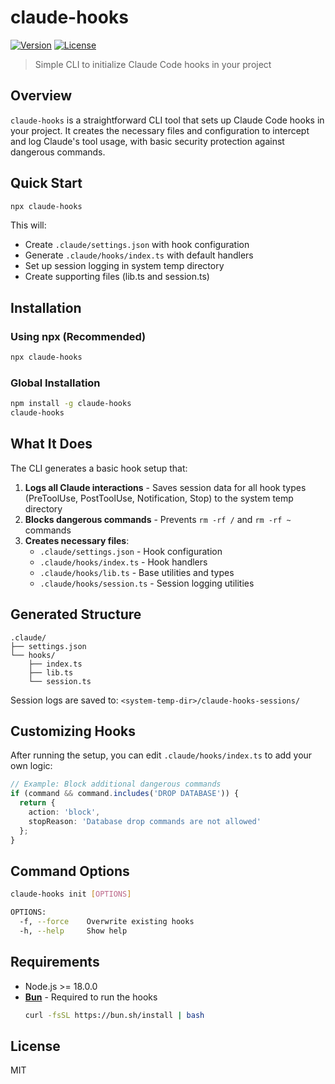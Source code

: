 # claude-hooks

[![Version](https://img.shields.io/npm/v/claude-hooks.svg)](https://npmjs.org/package/claude-hooks)
[![License](https://img.shields.io/npm/l/claude-hooks.svg)](https://github.com/johnlindquist/claude-hooks/blob/main/LICENSE)

> Simple CLI to initialize Claude Code hooks in your project

## Overview

`claude-hooks` is a straightforward CLI tool that sets up Claude Code hooks in your project. It creates the necessary files and configuration to intercept and log Claude's tool usage, with basic security protection against dangerous commands.

## Quick Start

```bash
npx claude-hooks
```

This will:
- Create `.claude/settings.json` with hook configuration
- Generate `.claude/hooks/index.ts` with default handlers
- Set up session logging in system temp directory
- Create supporting files (lib.ts and session.ts)

## Installation

### Using npx (Recommended)

```bash
npx claude-hooks
```

### Global Installation

```bash
npm install -g claude-hooks
claude-hooks
```

## What It Does

The CLI generates a basic hook setup that:

1. **Logs all Claude interactions** - Saves session data for all hook types (PreToolUse, PostToolUse, Notification, Stop) to the system temp directory
2. **Blocks dangerous commands** - Prevents `rm -rf /` and `rm -rf ~` commands
3. **Creates necessary files**:
   - `.claude/settings.json` - Hook configuration
   - `.claude/hooks/index.ts` - Hook handlers
   - `.claude/hooks/lib.ts` - Base utilities and types
   - `.claude/hooks/session.ts` - Session logging utilities

## Generated Structure

```
.claude/
├── settings.json
└── hooks/
    ├── index.ts
    ├── lib.ts
    └── session.ts
```

Session logs are saved to: `<system-temp-dir>/claude-hooks-sessions/`

## Customizing Hooks

After running the setup, you can edit `.claude/hooks/index.ts` to add your own logic:

```typescript
// Example: Block additional dangerous commands
if (command && command.includes('DROP DATABASE')) {
  return {
    action: 'block',
    stopReason: 'Database drop commands are not allowed'
  };
}
```

## Command Options

```bash
claude-hooks init [OPTIONS]

OPTIONS:
  -f, --force    Overwrite existing hooks
  -h, --help     Show help
```

## Requirements

- Node.js >= 18.0.0
- **[Bun](https://bun.sh)** - Required to run the hooks
  ```bash
  curl -fsSL https://bun.sh/install | bash
  ```

## License

MIT